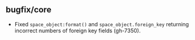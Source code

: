 ## bugfix/core

* Fixed `space_object:format()` and `space_object.foreign_key` returning
  incorrect numbers of foreign key fields (gh-7350).
